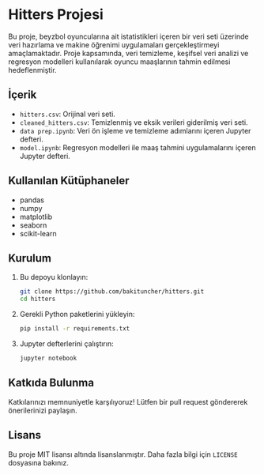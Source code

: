 # Hitters Projesi

Bu proje, beyzbol oyuncularına ait istatistikleri içeren bir veri seti üzerinde veri hazırlama ve makine öğrenimi uygulamaları gerçekleştirmeyi amaçlamaktadır. Proje kapsamında, veri temizleme, keşifsel veri analizi ve regresyon modelleri kullanılarak oyuncu maaşlarının tahmin edilmesi hedeflenmiştir.

## İçerik

- `hitters.csv`: Orijinal veri seti.
- `cleaned_hitters.csv`: Temizlenmiş ve eksik verileri giderilmiş veri seti.
- `data prep.ipynb`: Veri ön işleme ve temizleme adımlarını içeren Jupyter defteri.
- `model.ipynb`: Regresyon modelleri ile maaş tahmini uygulamalarını içeren Jupyter defteri.

## Kullanılan Kütüphaneler

- pandas  
- numpy  
- matplotlib  
- seaborn  
- scikit-learn  

## Kurulum

1. Bu depoyu klonlayın:
   ```bash
   git clone https://github.com/bakituncher/hitters.git
   cd hitters
   ```

2. Gerekli Python paketlerini yükleyin:
   ```bash
   pip install -r requirements.txt
   ```

3. Jupyter defterlerini çalıştırın:
   ```bash
   jupyter notebook
   ```

## Katkıda Bulunma

Katkılarınızı memnuniyetle karşılıyoruz! Lütfen bir pull request göndererek önerilerinizi paylaşın.

## Lisans

Bu proje MIT lisansı altında lisanslanmıştır. Daha fazla bilgi için `LICENSE` dosyasına bakınız.
